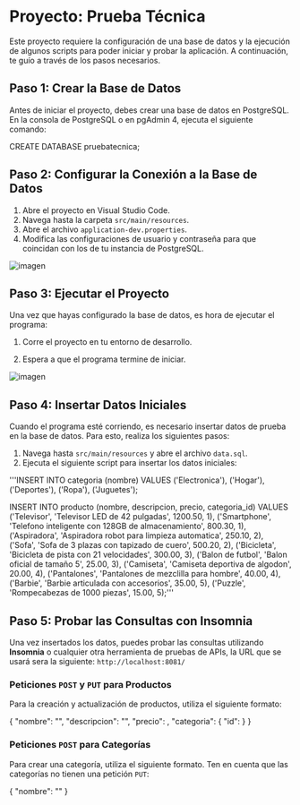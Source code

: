 # Proyecto: Prueba Técnica

Este proyecto requiere la configuración de una base de datos y la ejecución de algunos scripts para poder iniciar y probar la aplicación. A continuación, te guío a través de los pasos necesarios.

## Paso 1: Crear la Base de Datos

Antes de iniciar el proyecto, debes crear una base de datos en PostgreSQL. En la consola de PostgreSQL o en pgAdmin 4, ejecuta el siguiente comando:

CREATE DATABASE pruebatecnica;

## Paso 2: Configurar la Conexión a la Base de Datos

1. Abre el proyecto en Visual Studio Code.
2. Navega hasta la carpeta `src/main/resources`.
3. Abre el archivo `application-dev.properties`.
4. Modifica las configuraciones de usuario y contraseña para que coincidan con los de tu instancia de PostgreSQL.

![imagen](https://github.com/user-attachments/assets/c8db8bd6-e28f-4e63-91b6-495a2dc3079d)

## Paso 3: Ejecutar el Proyecto

Una vez que hayas configurado la base de datos, es hora de ejecutar el programa:

1. Corre el proyecto en tu entorno de desarrollo.
   
2. Espera a que el programa termine de iniciar.

![imagen](https://github.com/user-attachments/assets/7f0770f3-a857-4911-87f2-995f57e1180f)

## Paso 4: Insertar Datos Iniciales

Cuando el programa esté corriendo, es necesario insertar datos de prueba en la base de datos. Para esto, realiza los siguientes pasos:

1. Navega hasta `src/main/resources` y abre el archivo `data.sql`.
2. Ejecuta el siguiente script para insertar los datos iniciales:

'''INSERT INTO categoria (nombre) VALUES
('Electronica'),
('Hogar'),
('Deportes'),
('Ropa'),
('Juguetes');

INSERT INTO producto (nombre, descripcion, precio, categoria_id) VALUES
('Televisor', 'Televisor LED de 42 pulgadas', 1200.50, 1),
('Smartphone', 'Telefono inteligente con 128GB de almacenamiento', 800.30, 1),
('Aspiradora', 'Aspiradora robot para limpieza automatica', 250.10, 2),
('Sofa', 'Sofa de 3 plazas con tapizado de cuero', 500.20, 2),
('Bicicleta', 'Bicicleta de pista con 21 velocidades', 300.00, 3),
('Balon de futbol', 'Balon oficial de tamaño 5', 25.00, 3),
('Camiseta', 'Camiseta deportiva de algodon', 20.00, 4),
('Pantalones', 'Pantalones de mezclilla para hombre', 40.00, 4),
('Barbie', 'Barbie articulada con accesorios', 35.00, 5),
('Puzzle', 'Rompecabezas de 1000 piezas', 15.00, 5);'''

## Paso 5: Probar las Consultas con Insomnia

Una vez insertados los datos, puedes probar las consultas utilizando **Insomnia** o cualquier otra herramienta de pruebas de APIs, la URL que se usará sera la siguiente: `http://localhost:8081/`



### Peticiones `POST` y `PUT` para Productos

Para la creación y actualización de productos, utiliza el siguiente formato:

{
	"nombre": "",
	"descripcion": "",
	"precio": ,
	"categoria": {
		"id": 
	}
}

### Peticiones `POST` para Categorías

Para crear una categoría, utiliza el siguiente formato. Ten en cuenta que las categorías no tienen una petición `PUT`:

{
	"nombre": ""
}


